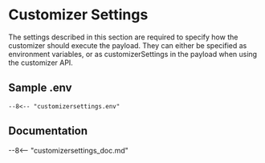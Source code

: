 # Customizer Settings

The settings described in this section are required to specify how the customizer should execute the payload.
They can either be specified as environment variables, or as customizerSettings in the payload when using the customizer API.

## Sample .env

```env
--8<-- "customizersettings.env"
```

## Documentation

--8<-- "customizersettings_doc.md"
